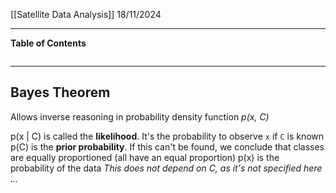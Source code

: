 [[Satellite Data Analysis]]
18/11/2024
****
**Table of Contents**
```table-of-contents
```

****
## Bayes Theorem

Allows inverse reasoning in probability density function 
	*p(x, C)*

p(x | C) is called the **likelihood**. It's the probability to observe `x` if `C` is known
p(C) is the **prior probability**. If this can't be found, we conclude that classes are equally proportioned (all have an equal proportion)
p(x) is the probability of the data
	*This does not depend on C, as it's not specified here ...*
